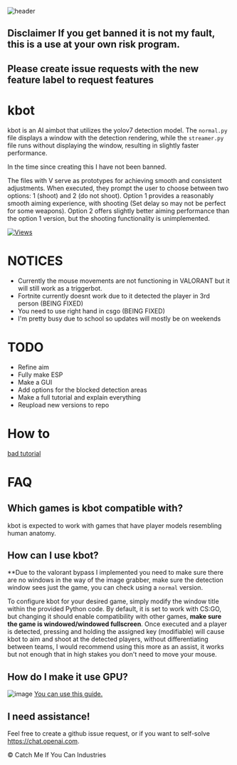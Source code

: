 ![header](https://capsule-render.vercel.app/api?type=waving&color=auto&height=300&section=header&text=kbot&fontSize=90&animation=fadeIn)
## **Disclaimer** If you get banned it is not my fault, this is a use at your own risk program.



## Please create issue requests with the new feature label to request features

# kbot

kbot is an AI aimbot that utilizes the yolov7 detection model. The `normal.py` file displays a window with the detection rendering, while the `streamer.py` file runs without displaying the window, resulting in slightly faster performance.


In the time since creating this I have not been banned.

The files with V serve as prototypes for achieving smooth and consistent adjustments. When executed, they prompt the user to choose between two options: 1 (shoot) and 2 (do not shoot). Option 1 provides a reasonably smooth aiming experience, with shooting (Set delay so may not be perfect for some weapons). Option 2 offers slightly better aiming performance than the option 1 version, but the shooting functionality is unimplemented.

[![Views](https://hits.seeyoufarm.com/api/count/incr/badge.svg?url=https%3A%2F%2Fgithub.com%2Fkbdevs%2Fai-aimbot&count_bg=%239279B5&title_bg=%23555555&icon=&icon_color=%23FFFFFF&title=Views&edge_flat=false)](https://hits.seeyoufarm.com)

# NOTICES
- Currently the mouse movements are not functioning in VALORANT but it will still work as a triggerbot.
- Fortnite currently doesnt work due to it detected the player in 3rd person (BEING FIXED)
- You need to use right hand in csgo (BEING FIXED)
- I'm pretty busy due to school so updates will mostly be on weekends

# TODO
- Refine aim
- Fully make ESP
- Make a GUI
- Add options for the blocked detection areas
- Make a full tutorial and explain everything
- Reupload new versions to repo

# How to

[bad tutorial](https://github.com/kbdevs/ai-aimbot/assets/86767129/dda5a2f0-89b7-4cb8-9332-a61588bc0123)



# FAQ

## Which games is kbot compatible with?

kbot is expected to work with games that have player models resembling human anatomy.

## How can I use kbot?

**Due to the valorant bypass I implemented you need to make sure there are no windows in the way of the image grabber, make sure the detection window sees just the game, you can check using a `normal` version.

To configure kbot for your desired game, simply modify the window title within the provided Python code. By default, it is set to work with CS:GO, but changing it should enable compatibility with other games, **make sure the game is windowed/windowed fullscreen**. Once executed and a player is detected, pressing and holding the assigned key (modifiable) will cause kbot to aim and shoot at the detected players, without differentiating between teams, I would recommend using this more as an assist, it works but not enough that in high stakes you don't need to move your mouse.

## How do I make it use GPU?
![image](https://github.com/kbdevs/ai-aimbot/assets/86767129/4231cfa3-6a3f-485e-aaa7-ef7a78680ae8)
[You can use this guide.](https://medium.com/analytics-vidhya/build-opencv-from-source-with-cuda-for-gpu-access-on-windows-5cd0ce2b9b37) 


## I need assistance!

Feel free to create a github issue request, or if you want to self-solve https://chat.openai.com.

© Catch Me If You Can Industries
